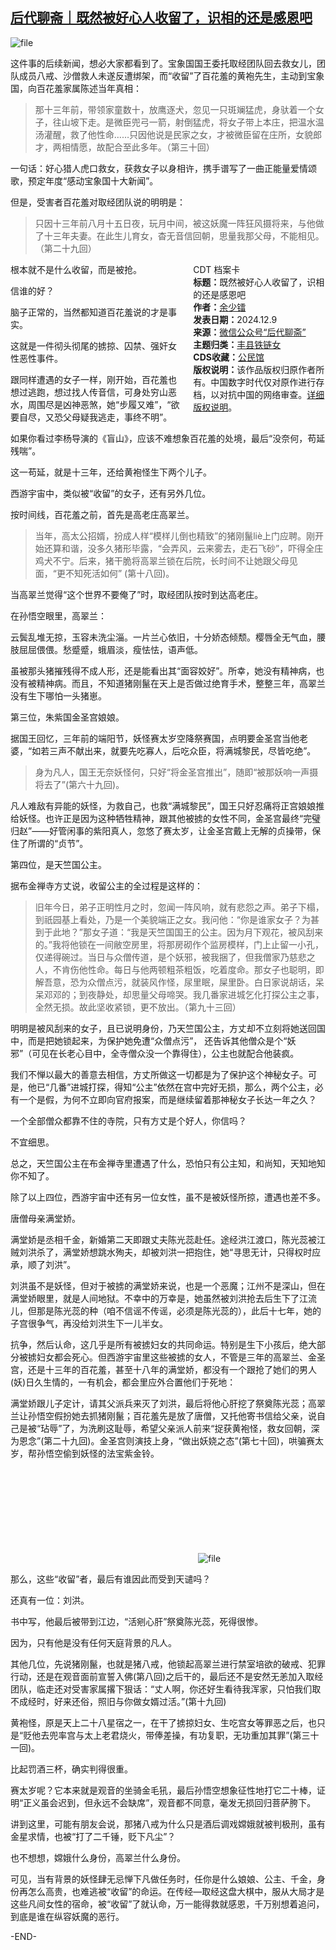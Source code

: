 <!--1733736188000-->
[后代聊斋｜既然被好心人收留了，识相的还是感恩吧](https://chinadigitaltimes.net/chinese/713794.html)
------

<p><img decoding="async" src="https://chinadigitaltimes.net/chinese/files/2024/12/image-1733735577933.png" alt="file"></p><p>这件事的后续新闻，想必大家都看到了。宝象国国王委托取经团队回去救女儿，团队成员八戒、沙僧救人未遂反遭绑架，而“收留”了百花羞的黄袍先生，主动到宝象国，向百花羞家属陈述当年真相：</p><blockquote><p>那十三年前，带领家童数十，放鹰逐犬，忽见一只斑斓猛虎，身驮着一个女子，往山坡下走。是微臣兜弓一箭，射倒猛虎，将女子带上本庄，把温水温汤灌醒，救了他性命……只因他说是民家之女，才被微臣留在庄所，女貌郎才，两相情愿，故配合至此多年。（第三十回）</p></blockquote><p>一句话：好心猎人虎口救女，获救女子以身相许，携手谱写了一曲正能量爱情颂歌，预定年度“感动宝象国十大新闻”。</p><p>但是，受害者百花羞对取经团队说的明明是：</p><blockquote><p>只因十三年前八月十五日夜，玩月中间，被这妖魔一阵狂风摄将来，与他做了十三年夫妻。在此生儿育女，杳无音信回朝，思量我那父母，不能相见。（第二十九回）</p></blockquote><div style="width:42%;float:right;padding-left:20px;"><div class="su-spoiler su-spoiler-style-fancy su-spoiler-icon-chevron-circle" data-scroll-offset="0" data-anchor-in-url="no"><div class="su-spoiler-title" tabindex="0" role="button"><span class="su-spoiler-icon"></span>CDT 档案卡</div><div class="su-spoiler-content su-u-clearfix su-u-trim"><strong>标题：</strong>既然被好心人收留了，识相的还是感恩吧<br><strong>作者：</strong><a href="https://chinadigitaltimes.net/space/后代聊斋" target="_blank">余少镭</a><br><strong>发表日期：</strong>2024.12.9<br><strong>来源：</strong><a href="https://web.archive.org/web/*/https://mp.weixin.qq.com/s/jf9K2c2jpKNZ2NfKaDzaxg" target="_blank">微信公众号“后代聊斋”</a><br><strong>主题归类：</strong><a href="https://chinadigitaltimes.net/space/丰县铁链女" target="_blank">丰县铁链女</a><br><strong>CDS收藏：</strong><a href="https://chinadigitaltimes.net/space/%E5%85%AC%E6%B0%91%E9%A6%86" target="_blank" rel="noopener">公民馆</a><br><strong>版权说明：</strong>该作品版权归原作者所有。中国数字时代仅对原作进行存档，以对抗中国的网络审查。<a href="https://chinadigitaltimes.net/chinese/copyright">详细版权说明</a>。</div></div></div><p>根本就不是什么收留，而是被抢。</p><p>信谁的好？</p><p>脑子正常的，当然都知道百花羞说的才是事实。</p><p>这就是一件彻头彻尾的掳掠、囚禁、强奸女性恶性事件。</p><p>跟同样遭遇的女子一样，刚开始，百花羞也想过逃跑，想过找人传音信，可身处穷山恶水，周围尽是凶神恶煞，她“步履又难”，“欲要自尽，又恐父母疑我逃走，事终不明”。</p><p>如果你看过李杨导演的《盲山》，应该不难想象百花羞的处境，最后“没奈何，苟延残喘”。</p><p>这一苟延，就是十三年，还给黄袍怪生下两个儿子。</p><p>西游宇宙中，类似被“收留”的女子，还有另外几位。</p><p>按时间线，百花羞之前，首先是高老庄高翠兰。</p><blockquote><p>当年，高太公招婿，扮成人样“模样儿倒也精致”的猪刚鬣liè上门应聘。刚开始还算和谐，没多久猪形毕露，“会弄风，云来雾去，走石飞砂”，吓得全庄鸡犬不宁。后来，猪干脆将高翠兰锁在后院，长时间不让她跟父母见面，“更不知死活如何” (第十八回)。</p></blockquote><p>当高翠兰觉得“这个世界不要俺了”时，取经团队按时到达高老庄。</p><p>在孙悟空眼里，高翠兰：</p><p>云鬓乱堆无掠，玉容未洗尘淄。一片兰心依旧，十分娇态倾颓。樱唇全无气血，腰肢屈屈偎偎。愁蹙蹙，蛾眉淡，瘦怯怯，语声低。</p><p>虽被那头猪摧残得不成人形，还是能看出其“面容姣好”。所幸，她没有精神病，也没有被精神病。而且，不知道猪刚鬣在天上是否做过绝育手术，整整三年，高翠兰没有生下哪怕一头猪崽。</p><p>第三位，朱紫国金圣宫娘娘。</p><p>据国王回忆，三年前的端阳节，妖怪赛太岁空降祭赛国，点明要金圣宫当他老婆，“如若三声不献出来，就要先吃寡人，后吃众臣，将满城黎民，尽皆吃绝”。</p><blockquote><p>身为凡人，国王无奈妖怪何，只好“将金圣宫推出”，随即“被那妖响一声摄将去了”(第六十九回)。</p></blockquote><p>凡人难敌有异能的妖怪，为救自己，也救“满城黎民”，国王只好忍痛将正宫娘娘推给妖怪。也许正是因为这种牺牲精神，跟其他被掳的女性不同，金圣宫最终“完璧归赵”——好管闲事的紫阳真人，忽悠了赛太岁，让金圣宫戴上无解的贞操带，保住了所谓的“贞节”。</p><p>第四位，是天竺国公主。</p><p>据布金禅寺方丈说，收留公主的全过程是这样的：</p><blockquote><p>旧年今日，弟子正明性月之时，忽闻一阵风响，就有悲怨之声。弟子下榻，到祇园基上看处，乃是一个美貌端正之女。我问他：“你是谁家女子？为甚到于此地？”那女子道：“我是天竺国国王的公主。因为月下观花，被风刮来的。”我将他锁在一间敝空房里，将那房砌作个监房模样，门上止留一小孔，仅递得碗过。当日与众僧传道，是个妖邪，被我捆了，但我僧家乃慈悲之人，不肯伤他性命。每日与他两顿粗茶粗饭，吃着度命。那女子也聪明，即解吾意，恐为众僧点污，就装风作怪，尿里眠，屎里卧。白日家说胡话，呆呆邓邓的；到夜静处，却思量父母啼哭。我几番家进城乞化打探公主之事，全然无损。故此坚收紧锁，更不放出。（第九十三回）</p></blockquote><p>明明是被风刮来的女子，且已说明身份，乃天竺国公主，方丈却不立刻将她送回国中，而是把她锁起来，为保护她免遭“众僧点污”， 还告诉其他僧众是个“妖邪”（可见在长老心目中，全寺僧众没一个靠得住），公主也就配合他装疯。</p><p>我们不惮以最大的善意去相信，方丈所做这一切都是为了保护这个神秘女子。可是，他已“几番”进城打探，得知“公主”依然在宫中完好无损，那么，两个公主，必有一个是假，为何不立即向官府报案，而是继续留着那神秘女子长达一年之久？</p><p>一个全部僧众都靠不住的寺院，只有方丈是个好人，你信吗？</p><p>不宜细思。</p><p>总之，天竺国公主在布金禅寺里遭遇了什么，恐怕只有公主知，和尚知，天知地知你不知了。</p><p>除了以上四位，西游宇宙中还有另一位女性，虽不是被妖怪所掠，遭遇也差不多。</p><p>唐僧母亲满堂娇。</p><p>满堂娇是丞相千金，新婚第二天即跟丈夫陈光蕊赴任。途经洪江渡口，陈光蕊被江贼刘洪杀了，满堂娇想跳水殉夫，却被刘洪一把抱住，她“寻思无计，只得权时应承，顺了刘洪”。</p><p>刘洪虽不是妖怪，但对于被掳的满堂娇来说，也是一个恶魔；江州不是深山，但在满堂娇眼里，就是人间地狱。不幸中的万幸是，她虽然被刘洪抢去后生下了江流儿，但那是陈光蕊的种（咱不信谣不传谣，必须是陈光蕊的），此后十七年，她的子宫很争气，再没给刘洪生下一儿半女。</p><p>抗争，然后认命，这几乎是所有被掳妇女的共同命运。特别是生下小孩后，绝大部分被掳妇女都会死心。但西游宇宙里这些被掳的女人，不管是三年的高翠兰、金圣宫，还是十三年的百花羞，甚至十八年的满堂娇，都没有一个跟抢了她们的男人(妖)日久生情的，一有机会，都会里应外合置他们于死地：</p><p>满堂娇跟儿子定计，请其父派兵来灭了刘洪，最后将他心肝挖了祭奠陈光蕊；高翠兰让孙悟空假扮她去抓猪刚鬣；百花羞先是放了唐僧，又托他寄书信给父亲，说自己是被“玷辱”了，为洗刷这耻辱，希望父亲派人前来“捉获黄袍怪，救女回朝，深为恩念”(第二十九回)。金圣宫则演技上身，“做出妖娆之态”(第七十回)，哄骗赛太岁，帮孙悟空偷到妖怪的法宝紫金铃。</p><p><img decoding="async" src="data:image/svg+xml,%3Csvg%20xmlns='http://www.w3.org/2000/svg'%20viewBox='0%200%200%200'%3E%3C/svg%3E" alt="file" data-lazy-src="https://chinadigitaltimes.net/chinese/files/2024/12/image-1733735588703.png"><noscript><img decoding="async" src="https://chinadigitaltimes.net/chinese/files/2024/12/image-1733735588703.png" alt="file"></noscript></p><p>那么，这些“收留”者，最后有谁因此而受到天谴吗？ </p><p>还真有一位：刘洪。</p><p>书中写，他最后被带到江边，“活剜心肝”祭奠陈光蕊，死得很惨。 </p><p>因为，只有他是没有任何天庭背景的凡人。</p><p>其他几位，先说猪刚鬣，也就是猪八戒，他锁起高翠兰进行禁室培欲的破戒、犯罪行动，还是在观音面前宣誓入佛(第八回)之后干的，最后还不是安然无恙加入取经团队，临走还对受害家属撂下狠话：“丈人啊，你还好生看待我浑家，只怕我们取不成经时，好来还俗，照旧与你做女婿过活。”(第十九回) </p><p>黄袍怪，原是天上二十八星宿之一，在干了掳掠妇女、生吃宫女等罪恶之后，也只是“贬他去兜率宫与太上老君烧火，带俸差操，有功复职，无功重加其罪”(第三十一回)。</p><p>比起罚酒三杯，确实判得很重。</p><p>赛太岁呢？它本来就是观音的坐骑金毛犼，最后孙悟空想象征性地打它二十棒，证明“正义虽会迟到，但永远不会缺席”，观音都不同意，毫发无损回归菩萨胯下。</p><p>讲到这里，可能有朋友会说，那猪八戒为什么只是酒后调戏嫦娥就被判极刑，虽有金星求情，也被“打了二千锤，贬下凡尘”？</p><p>也不想想，嫦娥什么身份，高翠兰什么身份。</p><p>可见，当有背景的妖怪肆无忌惮下凡做任务时，任你是什么娘娘、公主、千金，身份再怎么高贵，也难逃被“收留”的命运。在传经—取经这盘大棋中，服从大局才是这些凡间女性的宿命，被“收留”了就认命，万一能得救就感恩，千万别想着追问，到底是谁在纵容妖魔的恶行。</p><p>-END-</p><div class="addtoany_share_save_container addtoany_content addtoany_content_bottom"><div class="a2a_kit a2a_kit_size_32 addtoany_list" data-a2a-url="https://chinadigitaltimes.net/chinese/713794.html" data-a2a-title="后代聊斋｜既然被好心人收留了，识相的还是感恩吧"><a class="a2a_button_facebook" href="https://www.addtoany.com/add_to/facebook?linkurl=https%3A%2F%2Fchinadigitaltimes.net%2Fchinese%2F713794.html&amp;linkname=%E5%90%8E%E4%BB%A3%E8%81%8A%E6%96%8B%EF%BD%9C%E6%97%A2%E7%84%B6%E8%A2%AB%E5%A5%BD%E5%BF%83%E4%BA%BA%E6%94%B6%E7%95%99%E4%BA%86%EF%BC%8C%E8%AF%86%E7%9B%B8%E7%9A%84%E8%BF%98%E6%98%AF%E6%84%9F%E6%81%A9%E5%90%A7" title="Facebook" rel="nofollow noopener" target="_blank"></a><a class="a2a_button_twitter" href="https://www.addtoany.com/add_to/twitter?linkurl=https%3A%2F%2Fchinadigitaltimes.net%2Fchinese%2F713794.html&amp;linkname=%E5%90%8E%E4%BB%A3%E8%81%8A%E6%96%8B%EF%BD%9C%E6%97%A2%E7%84%B6%E8%A2%AB%E5%A5%BD%E5%BF%83%E4%BA%BA%E6%94%B6%E7%95%99%E4%BA%86%EF%BC%8C%E8%AF%86%E7%9B%B8%E7%9A%84%E8%BF%98%E6%98%AF%E6%84%9F%E6%81%A9%E5%90%A7" title="Twitter" rel="nofollow noopener" target="_blank"></a><a class="a2a_button_telegram" href="https://www.addtoany.com/add_to/telegram?linkurl=https%3A%2F%2Fchinadigitaltimes.net%2Fchinese%2F713794.html&amp;linkname=%E5%90%8E%E4%BB%A3%E8%81%8A%E6%96%8B%EF%BD%9C%E6%97%A2%E7%84%B6%E8%A2%AB%E5%A5%BD%E5%BF%83%E4%BA%BA%E6%94%B6%E7%95%99%E4%BA%86%EF%BC%8C%E8%AF%86%E7%9B%B8%E7%9A%84%E8%BF%98%E6%98%AF%E6%84%9F%E6%81%A9%E5%90%A7" title="Telegram" rel="nofollow noopener" target="_blank"></a><a class="a2a_button_reddit" href="https://www.addtoany.com/add_to/reddit?linkurl=https%3A%2F%2Fchinadigitaltimes.net%2Fchinese%2F713794.html&amp;linkname=%E5%90%8E%E4%BB%A3%E8%81%8A%E6%96%8B%EF%BD%9C%E6%97%A2%E7%84%B6%E8%A2%AB%E5%A5%BD%E5%BF%83%E4%BA%BA%E6%94%B6%E7%95%99%E4%BA%86%EF%BC%8C%E8%AF%86%E7%9B%B8%E7%9A%84%E8%BF%98%E6%98%AF%E6%84%9F%E6%81%A9%E5%90%A7" title="Reddit" rel="nofollow noopener" target="_blank"></a><a class="a2a_button_whatsapp" href="https://www.addtoany.com/add_to/whatsapp?linkurl=https%3A%2F%2Fchinadigitaltimes.net%2Fchinese%2F713794.html&amp;linkname=%E5%90%8E%E4%BB%A3%E8%81%8A%E6%96%8B%EF%BD%9C%E6%97%A2%E7%84%B6%E8%A2%AB%E5%A5%BD%E5%BF%83%E4%BA%BA%E6%94%B6%E7%95%99%E4%BA%86%EF%BC%8C%E8%AF%86%E7%9B%B8%E7%9A%84%E8%BF%98%E6%98%AF%E6%84%9F%E6%81%A9%E5%90%A7" title="WhatsApp" rel="nofollow noopener" target="_blank"></a><a class="a2a_button_email" href="https://www.addtoany.com/add_to/email?linkurl=https%3A%2F%2Fchinadigitaltimes.net%2Fchinese%2F713794.html&amp;linkname=%E5%90%8E%E4%BB%A3%E8%81%8A%E6%96%8B%EF%BD%9C%E6%97%A2%E7%84%B6%E8%A2%AB%E5%A5%BD%E5%BF%83%E4%BA%BA%E6%94%B6%E7%95%99%E4%BA%86%EF%BC%8C%E8%AF%86%E7%9B%B8%E7%9A%84%E8%BF%98%E6%98%AF%E6%84%9F%E6%81%A9%E5%90%A7" title="Email" rel="nofollow noopener" target="_blank"></a><a class="a2a_button_copy_link" href="https://www.addtoany.com/add_to/copy_link?linkurl=https%3A%2F%2Fchinadigitaltimes.net%2Fchinese%2F713794.html&amp;linkname=%E5%90%8E%E4%BB%A3%E8%81%8A%E6%96%8B%EF%BD%9C%E6%97%A2%E7%84%B6%E8%A2%AB%E5%A5%BD%E5%BF%83%E4%BA%BA%E6%94%B6%E7%95%99%E4%BA%86%EF%BC%8C%E8%AF%86%E7%9B%B8%E7%9A%84%E8%BF%98%E6%98%AF%E6%84%9F%E6%81%A9%E5%90%A7" title="Copy Link" rel="nofollow noopener" target="_blank"></a><a class="a2a_dd addtoany_share_save addtoany_share" href="https://www.addtoany.com/share"></a></div></div>
